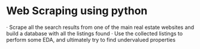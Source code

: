 # Web Scraping using python 
· Scrape all the search results from one of the main real estate websites  and build a database with all the listings found
· Use the collected listings to perform some EDA, and ultimately try to find undervalued properties
